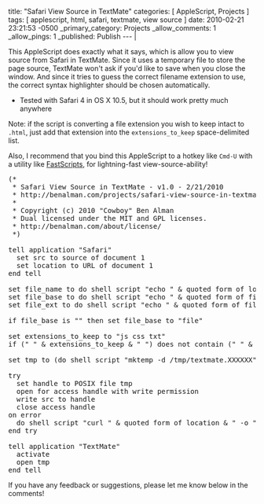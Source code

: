 title: "Safari View Source in TextMate"
categories: [ AppleScript, Projects ]
tags: [ applescript, html, safari, textmate, view source ]
date: 2010-02-21 23:21:53 -0500
_primary_category: Projects
_allow_comments: 1
_allow_pings: 1
_published: Publish
--- |

This AppleScript does exactly what it says, which is allow you to view source from Safari in TextMate. Since it uses a temporary file to store the page source, TextMate won't ask if you'd like to save when you close the window. And since it tries to guess the correct filename extension to use, the correct syntax highlighter should be chosen automatically.

<!--MORE-->

* Tested with Safari 4 in OS X 10.5, but it should work pretty much anywhere

Note: if the script is converting a file extension you wish to keep intact to `.html`, just add that extension into the `extensions_to_keep` space-delimited list.

Also, I recommend that you bind this AppleScript to a hotkey like `Cmd-U` with a utility like [FastScripts](http://www.red-sweater.com/fastscripts/), for lightning-fast view-source-ability!

<pre class="brush:applescript">
(* 
 * Safari View Source in TextMate - v1.0 - 2/21/2010
 * http://benalman.com/projects/safari-view-source-in-textmate/
 * 
 * Copyright (c) 2010 "Cowboy" Ben Alman
 * Dual licensed under the MIT and GPL licenses.
 * http://benalman.com/about/license/
 *)

tell application "Safari"
  set src to source of document 1
  set location to URL of document 1
end tell

set file_name to do shell script "echo " & quoted form of location & " | perl -pe 's/^.*\\/\\/[^\\/]+.*\\/([^?#]*).*$/$1/'"
set file_base to do shell script "echo " & quoted form of file_name & " | perl -pe 's/\\.[^.]*$//'"
set file_ext to do shell script "echo " & quoted form of file_name & " | perl -pe 's/^(?:[^.]*\\.?|.*\\.(.*))$/$1/'"

if file_base is "" then set file_base to "file"

set extensions_to_keep to "js css txt"
if (" " & extensions_to_keep & " ") does not contain (" " & file_ext & " ") then set file_ext to "html"

set tmp to (do shell script "mktemp -d /tmp/textmate.XXXXXX") & "/" & file_base & "." & file_ext

try
  set handle to POSIX file tmp
  open for access handle with write permission
  write src to handle
  close access handle
on error
  do shell script "curl " & quoted form of location & " -o " & quoted form of tmp
end try

tell application "TextMate"
  activate
  open tmp
end tell
</pre>

If you have any feedback or suggestions, please let me know below in the comments!

